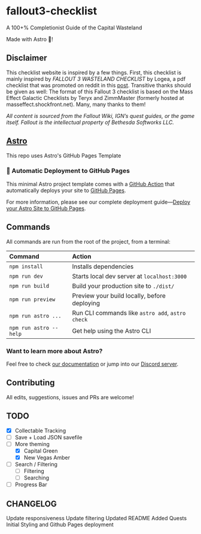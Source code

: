 # fallout3-checklist
A 100+% Completionist Guide of the Capital Wasteland

Made with Astro 🚀!

## Disclaimer
This checklist website is inspired by a few things. First, this checklist is mainly inspired by _FALLOUT 3 WASTELAND CHECKLIST_ by Logea, a pdf checklist that was promoted on reddit in this [post](https://www.reddit.com/r/Fallout/comments/7z843q/i_made_a_fallout_3_fullcompletion_checklist/). 
Transitive thanks should be given as well: The format of this Fallout 3 checklist is based on the Mass Effect Galactic Checklists by Teryx and ZimmMaster (formerly hosted at masseffect.shockfront.net). Many, many thanks to them!

*All content is sourced from the Fallout Wiki, IGN’s quest guides, or the game itself. Fallout is the intellectual property of Bethesda Softworks LLC.*

## [Astro](https://astro.build)
This repo uses Astro's GitHub Pages Template

### 🤖 Automatic Deployment to GitHub Pages

This minimal Astro project template comes with a [GitHub Action](https://github.com/features/actions) that automatically deploys your site to [GitHub Pages](https://pages.github.com/).

For more information, please see our complete deployment guide—[Deploy your Astro Site to GitHub Pages](https://docs.astro.build/en/guides/deploy/github/).

## Commands

All commands are run from the root of the project, from a terminal:

| Command                | Action                                           |
| :--------------------- | :----------------------------------------------- |
| `npm install`          | Installs dependencies                            |
| `npm run dev`          | Starts local dev server at `localhost:3000`      |
| `npm run build`        | Build your production site to `./dist/`          |
| `npm run preview`      | Preview your build locally, before deploying     |
| `npm run astro ...`    | Run CLI commands like `astro add`, `astro check` |
| `npm run astro --help` | Get help using the Astro CLI                     |

### Want to learn more about Astro?

Feel free to check [our documentation](https://docs.astro.build) or jump into our [Discord server](https://astro.build/chat).

## Contributing
All edits, suggestions, issues and PRs are welcome! 

## TODO
- [x] Collectable Tracking
- [ ] Save + Load JSON savefile
- [ ] More theming
  - [x] Capital Green
  - [x] New Vegas Amber
  
- [ ] Search / Filtering
  - [ ] Filtering
  - [ ] Searching
- [ ] Progress Bar

## CHANGELOG
Update responsiveness
Update filtering
Updated README
Added Quests
Initial Styling and Github Pages deployment
